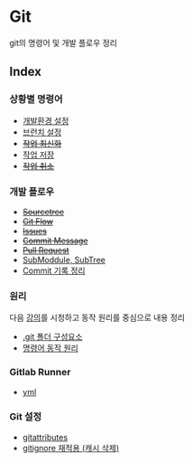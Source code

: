 # Git
git의 명령어 및 개발 플로우 정리

## Index

### 상황별 명령어
- [개발환경 설정](docs/DevEnvSetting.md)
- [브런치 설정](docs/BranchSetting.md)
- ~~[작업 최신화](docs/WorkUpdating.md)~~
- [작업 저장](docs/WorkSaving.md)
- ~~[작업 취소](docs/WorkCancel.md)~~

### 개발 플로우
- ~~[Sourcetree](docs/Sourcetree.md)~~
- ~~[Git Flow](docs/GitFlow.md)~~
- ~~[Issues](docs/Issues.md)~~
- ~~[Commit Message](docs/CommitMessage.md)~~
- ~~[Pull Request](docs/PullRequest.md)~~
- [SubModdule, SubTree](docs/Sub.md)
- [Commit 기록 정리](docs/CleanCommit.md)

### 원리
다음 [강의](docs/https://youtube.com/playlist?list=PLuHgQVnccGMA8iwZwrGyNXCGy2LAAsTXk)를 시청하고 동작 원리를 중심으로 내용 정리  
- [.git 폴더 구성요소](docs/LocalGitPrinciple.md)
- [명령어 동작 원리](docs/CommandPrinciple.md)

### Gitlab Runner
- [yml](docs/Yml.md)

### Git 설정
- [gitattributes](docs/Gitattributes.md)
- [gitignore 재적용 (캐시 삭제)](docs/RemoveCached.md)

